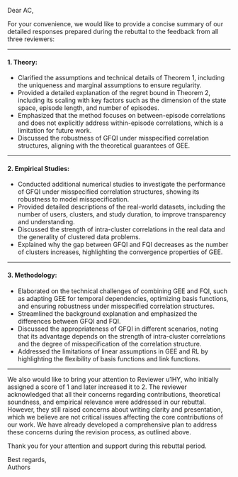 Dear AC,

For your convenience, we would like to provide a concise summary of our detailed responses prepared during the rebuttal to the feedback from all three reviewers:

---

#### **1. Theory:**
- Clarified the assumptions and technical details of Theorem 1, including the uniqueness and marginal assumptions to ensure regularity.  
- Provided a detailed explanation of the regret bound in Theorem 2, including its scaling with key factors such as the dimension of the state space, episode length, and number of episodes.  
- Emphasized that the method focuses on between-episode correlations and does not explicitly address within-episode correlations, which is a limitation for future work.  
- Discussed the robustness of GFQI under misspecified correlation structures, aligning with the theoretical guarantees of GEE.

---

#### **2. Empirical Studies:**
- Conducted additional numerical studies to investigate the performance of GFQI under misspecified correlation structures, showing its robustness to model misspecification.
- Provided detailed descriptions of the real-world datasets, including the number of users, clusters, and study duration, to improve transparency and understanding.  
- Discussed the strength of intra-cluster correlations in the real data and the generality of clustered data problems.  
- Explained why the gap between GFQI and FQI decreases as the number of clusters increases, highlighting the convergence properties of GEE.  

---

#### **3. Methodology:**
- Elaborated on the technical challenges of combining GEE and FQI, such as adapting GEE for temporal dependencies, optimizing basis functions, and ensuring robustness under misspecified correlation structures.  
- Streamlined the background explanation and emphasized the differences between GFQI and FQI.  
- Discussed the appropriateness of GFQI in different scenarios, noting that its advantage depends on the strength of intra-cluster correlations and the degree of misspecification of the correlation structure.  
- Addressed the limitations of linear assumptions in GEE and RL by highlighting the flexibility of basis functions and link functions.

---


We also would like to bring your attention to Reviewer u1HY, who initially assigned a score of 1 and later increased it to 2. The reviewer acknowledged that all their concerns regarding contributions, theoretical soundness, and empirical relevance were addressed in our rebuttal. However, they still raised concerns about writing clarity and presentation, which we believe are not critical issues affecting the core contributions of our work. We have already developed a comprehensive plan to address these concerns during the revision process, as outlined above.

Thank you for your attention and support during this rebuttal period.

Best regards,  
Authors

